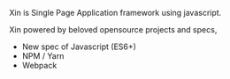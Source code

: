Xin is Single Page Application framework using javascript.

Xin powered by beloved opensource projects and specs,

- New spec of Javascript (ES6+)
- NPM / Yarn
- Webpack

